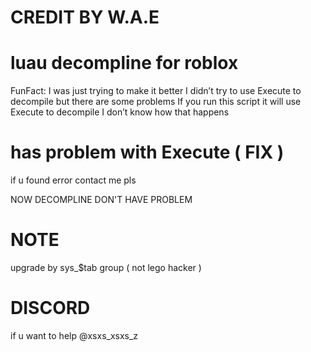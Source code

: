 # CREDIT BY W.A.E
# luau decompline for roblox

FunFact: I was just trying to make it better I didn’t try to use Execute to decompile but there are some problems If you run this script it will use Execute to decompile I don’t know how that happens

# has problem with Execute ( FIX )

if u found error contact me pls

NOW DECOMPLINE DON'T HAVE PROBLEM

# NOTE

upgrade by sys_$tab group ( not lego hacker )

# DISCORD

if u want to help @xsxs_xsxs_z
